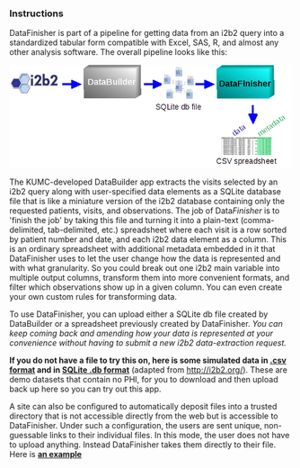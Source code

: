### Instructions

DataFinisher is part of a pipeline for getting data from an i2b2 query into a 
standardized tabular form compatible with Excel, SAS, R, and almost any other 
analysis software. The overall pipeline looks like this:

<img src='i2b2_db_df.png' class='bigimg'/>

The KUMC-developed DataBuilder app extracts the visits selected by an i2b2 query 
along with user-specified data elements as a SQLite database file that is like a 
miniature version of the i2b2 database containing only the requested patients, 
visits, and observations. The job of Data*Finisher* is to 'finish the job' by 
taking this file and turning it into a plain-text (comma-delimited, 
tab-delimited, etc.) spreadsheet where each visit is a row sorted by patient 
number and date, and each i2b2 data element as a column. This is an 
ordinary spreadsheet with additional metadata embedded in it that DataFinisher 
uses to let the user change how the data is represented and with what 
granularity. So you could break out one i2b2 main variable into multiple 
output columns, transform them into more convenient formats, and filter which 
observations show up in a given column. You can even create your own custom 
rules for transforming data.

To use DataFinisher, you can upload either a SQLite db file created by 
DataBuilder or a spreadsheet previously created by DataFinisher. *You can keep 
coming back and amending how your data is represented at your convenience 
without having to submit a new i2b2 data-extraction request.*

**If you do not have a file to try this on, here is some simulated data 
in <a href='docs/demodata.csv' target='_blank'>.csv format</a> and in 
<a href='docs/demodata.db' target='_blank'>SQLite .db format</a>** (adapted from 
http://i2b2.org/). These are demo datasets that contain no PHI, for you to 
download and then upload back up here so you can try out this app. 

A site can also be configured to automatically deposit files into a trusted 
directory that is not accessible directly from the web but is accessible to 
DataFinisher. Under such a configuration, the users are sent unique, 
non-guessable links to their individual files. In this mode, the user does not 
have to upload anything. Instead DataFinisher takes them directly to their file. 
Here is **<a href='?dfile=file128548a46494.csv'>an example</a>**
